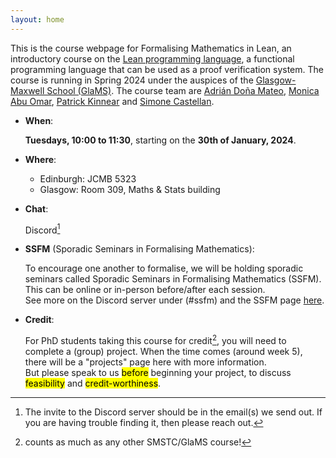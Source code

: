 ```yaml
---
layout: home
---
```


This is the course webpage for Formalising Mathematics in Lean, an introductory course on the [Lean programming language](https://leanprover-community.github.io/), a functional programming language that can be used as a proof verification system. The course is running in Spring 2024 under the auspices of the [Glasgow-Maxwell School (GlaMS)](https://www.glams.org/). The course team are [Adrián Doña Mateo](mailto:Adrian.Dona@ed.ac.uk), [Monica Abu Omar](mailto:m.abu-omar.1@research.gla.ac.uk), [Patrick Kinnear](mailto:P.Kinnear@ed.ac.uk) and [Simone Castellan](mailto:2585618c@student.gla.ac.uk).

- **When**:

   **Tuesdays, 10:00 to 11:30**, starting on the **30th of January, 2024**.

- **Where**: 
   - Edinburgh: JCMB 5323
   - Glasgow: Room 309, Maths & Stats building

- **Chat**:

   Discord[^1]

- **SSFM** (Sporadic Seminars in Formalising Mathematics):

   To encourage one another to formalise, we will be holding sporadic seminars called Sporadic Seminars in Formalising Mathematics (SSFM). This can be online or in-person before/after each session.  
   See more on the Discord server under (#ssfm) and the SSFM page [here](/ssfm).

- **Credit**:

   For PhD students taking this course for credit[^2], you will need to complete a (group) project. When the time comes (around week 5), there will be a "projects" page here with more information.  
   But please speak to us <mark>before</mark> beginning your project, to discuss <mark>feasibility</mark> and <mark>credit-worthiness</mark>.

[^1]: The invite to the Discord server should be in the email(s) we send out. If you are having trouble finding it, then please reach out.
[^2]: counts as much as any other SMSTC/GlaMS course!
